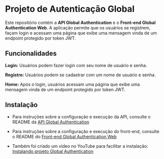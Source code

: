 # Projeto de Autenticação Global
Este repositório contém a **API Global Authentication** e o **Front-end Global Authentication Web**. A aplicação permite que os usuários se registrem, façam login e acessam uma página que exibe uma mensagem vinda de um endpoint protegido por token JWT.

## Funcionalidades
**Login:** Usuários podem fazer login com seu nome de usuário e senha.

**Registro:** Usuários podem se cadastrar com um nome de usuário e senha.

**Home:** Após o login, usuários acessam uma página que exibe uma mensagem vinda de um endpoint protegido por token JWT.

## Instalação

 - Para instruções sobre a configuração e execução da API, consulte o README da [API Global Authentication](https://github.com/angelicalombas/global-authentication/blob/main/global-authentication-api/README.md)
 - Para instruções sobre a configuração e execução do front-end, consulte o README do  [Front-end Global Authentication Web](https://github.com/angelicalombas/global-authentication/blob/main/global-authentication-web/README.md)

 - Também foi criado um vídeo no YouTube para facilitar a instalação: [Instalando projeto Global Authentication](https://www.youtube.com/watch?v=jGE8n2n5hTo)